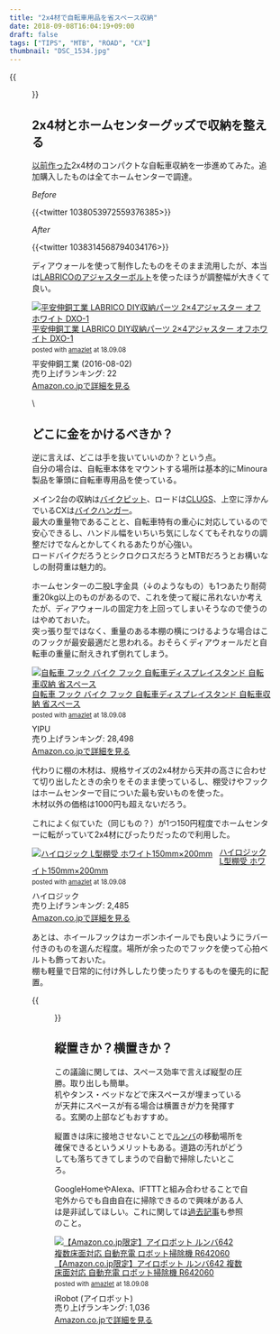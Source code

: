 ```yaml
---
title: "2x4材で自転車用品を省スペース収納"
date: 2018-09-08T16:04:19+09:00
draft: false
tags: ["TIPS", "MTB", "ROAD", "CX"]
thumbnail: "DSC_1534.jpg"
---
```

{{<figure src="./DSC_1534.jpg">}}
## 2x4材とホームセンターグッズで収納を整える

[以前作った](/post/2015/12/bikestorage/)2x4材のコンパクトな自転車収納を一歩進めてみた。追加購入したものは全てホームセンターで調達。

*Before*

{{<twitter 1038053972559376385>}}

*After*

{{<twitter 1038314568794034176>}}

ディアウォールを使って制作したものをそのまま流用したが、本当は[LABRICOのアジャスターボルト](https://amzn.to/2Cz3yWz)を使ったほうが調整幅が大きくて良い。

<div class="amazlet-box" style="margin-bottom:0px;"><div class="amazlet-image" style="float:left;margin:0px 12px 1px 0px;"><a href="http://www.amazon.co.jp/exec/obidos/ASIN/B01HTRVZ0A/gensobunya-22/ref=nosim/" name="amazletlink" target="_blank"><img src="https://images-fe.ssl-images-amazon.com/images/I/31Za24BLmKL._SL160_.jpg" alt="平安伸銅工業 LABRICO  DIY収納パーツ 2×4アジャスター オフホワイト DXO-1" style="border: none;" /></a></div><div class="amazlet-info" style="line-height:120%; margin-bottom: 10px"><div class="amazlet-name" style="margin-bottom:10px;line-height:120%"><a href="http://www.amazon.co.jp/exec/obidos/ASIN/B01HTRVZ0A/gensobunya-22/ref=nosim/" name="amazletlink" target="_blank">平安伸銅工業 LABRICO  DIY収納パーツ 2×4アジャスター オフホワイト DXO-1</a><div class="amazlet-powered-date" style="font-size:80%;margin-top:5px;line-height:120%">posted with <a href="http://www.amazlet.com/" title="amazlet" target="_blank">amazlet</a> at 18.09.08</div></div><div class="amazlet-detail">平安伸銅工業 (2016-08-02)<br />売り上げランキング: 22<br /></div><div class="amazlet-sub-info" style="float: left;"><div class="amazlet-link" style="margin-top: 5px"><a href="http://www.amazon.co.jp/exec/obidos/ASIN/B01HTRVZ0A/gensobunya-22/ref=nosim/" name="amazletlink" target="_blank">Amazon.co.jpで詳細を見る</a></div></div></div><div class="amazlet-footer" style="clear: left"></div></div>

\
## どこに金をかけるべきか？

逆に言えば、どこは手を抜いていいのか？という点。  
自分の場合は、自転車本体をマウントする場所は基本的にMinoura製品を筆頭に自転車専用品を使っている。

メイン2台の収納は[バイクピット](https://amzn.to/2CzJO51)、ロードは[CLUGS](https://amzn.to/2CzJO51)、上空に浮かんでいるCXは[バイクハンガー](https://amzn.to/2wYF438)。  
最大の重量物であることと、自転車特有の重心に対応しているので安心できるし、ハンドル幅をいちいち気にしなくてもそれなりの調整だけでなんとかしてくれるあたりが心強い。  
ロードバイクだろうとシクロクロスだろうとMTBだろうとお構いなしの耐荷重は魅力的。

ホームセンターの二股L字金具（↓のようなもの）も1つあたり耐荷重20kg以上のものがあるので、これを使って縦に吊れないか考えたが、ディアウォールの固定力を上回ってしまいそうなので使うのはやめておいた。  
突っ張り型ではなく、重量のある本棚の横につけるような場合はこのフックが最安最適だと思われる。おそらくディアウォールだと自転車の重量に耐えきれず倒れてしまう。

<div class="amazlet-box" style="margin-bottom:0px;"><div class="amazlet-image" style="float:left;margin:0px 12px 1px 0px;"><a href="http://www.amazon.co.jp/exec/obidos/ASIN/B01LXY81HG/gensobunya-22/ref=nosim/" name="amazletlink" target="_blank"><img src="https://images-fe.ssl-images-amazon.com/images/I/41zX1TqZXuL._SL160_.jpg" alt="自転車 フック バイク フック 自転車ディスプレイスタンド 自転車収納 省スペース" style="border: none;" /></a></div><div class="amazlet-info" style="line-height:120%; margin-bottom: 10px"><div class="amazlet-name" style="margin-bottom:10px;line-height:120%"><a href="http://www.amazon.co.jp/exec/obidos/ASIN/B01LXY81HG/gensobunya-22/ref=nosim/" name="amazletlink" target="_blank">自転車 フック バイク フック 自転車ディスプレイスタンド 自転車収納 省スペース</a><div class="amazlet-powered-date" style="font-size:80%;margin-top:5px;line-height:120%">posted with <a href="http://www.amazlet.com/" title="amazlet" target="_blank">amazlet</a> at 18.09.08</div></div><div class="amazlet-detail">YIPU <br />売り上げランキング: 28,498<br /></div><div class="amazlet-sub-info" style="float: left;"><div class="amazlet-link" style="margin-top: 5px"><a href="http://www.amazon.co.jp/exec/obidos/ASIN/B01LXY81HG/gensobunya-22/ref=nosim/" name="amazletlink" target="_blank">Amazon.co.jpで詳細を見る</a></div></div></div><div class="amazlet-footer" style="clear: left"></div></div>


代わりに棚の木材は、規格サイズの2x4材から天井の高さに合わせて切り出したときの余りをそのまま使っているし、棚受けやフックはホームセンターで目についた最も安いものを使った。  
木材以外の価格は1000円も超えないだろう。

これによく似ていた（同じもの？）が1つ150円程度でホームセンターに転がっていて2x4材にぴったりだったので利用した。

<div class="amazlet-box" style="margin-bottom:0px;"><div class="amazlet-image" style="float:left;margin:0px 12px 1px 0px;"><a href="http://www.amazon.co.jp/exec/obidos/ASIN/B00TP4S874/gensobunya-22/ref=nosim/" name="amazletlink" target="_blank"><img src="https://images-fe.ssl-images-amazon.com/images/I/31iZF7O977L._SL160_.jpg" alt="ハイロジック L型棚受 ホワイト150mm×200mm" style="border: none;" /></a></div><div class="amazlet-info" style="line-height:120%; margin-bottom: 10px"><div class="amazlet-name" style="margin-bottom:10px;line-height:120%"><a href="http://www.amazon.co.jp/exec/obidos/ASIN/B00TP4S874/gensobunya-22/ref=nosim/" name="amazletlink" target="_blank">ハイロジック L型棚受 ホワイト150mm×200mm</a><div class="amazlet-powered-date" style="font-size:80%;margin-top:5px;line-height:120%">posted with <a href="http://www.amazlet.com/" title="amazlet" target="_blank">amazlet</a> at 18.09.08</div></div><div class="amazlet-detail">ハイロジック <br />売り上げランキング: 2,485<br /></div><div class="amazlet-sub-info" style="float: left;"><div class="amazlet-link" style="margin-top: 5px"><a href="http://www.amazon.co.jp/exec/obidos/ASIN/B00TP4S874/gensobunya-22/ref=nosim/" name="amazletlink" target="_blank">Amazon.co.jpで詳細を見る</a></div></div></div><div class="amazlet-footer" style="clear: left"></div></div>

あとは、ホイールフックはカーボンホイールでも良いようにラバー付きのものを選んだ程度。場所が余ったのでフックを使って心拍ベルトも飾っておいた。  
棚も軽量で日常的に付け外ししたり使ったりするものを優先的に配置。

{{<figure src="./DSC_1537.jpg">}}

## 縦置きか？横置きか？

この議論に関しては、スペース効率で言えば縦型の圧勝。取り出しも簡単。  
机やタンス・ベッドなどで床スペースが埋まっているが天井にスペースが有る場合は横置きが力を発揮する。玄関の上部などもおすすめ。

縦置きは床に接地させないことで[ルンバ](https://amzn.to/2NZtVWT)の移動場所を確保できるというメリットもある。道路の汚れがどうしても落ちてきてしまうので自動で掃除したいところ。

GoogleHomeやAlexa、IFTTTと組み合わせることで自宅外からでも自由自在に掃除できるので興味がある人は是非試してほしい。これに関しては[過去記事](/post/2017/12/googlehomewithzwift/)も参照のこと。

<div class="amazlet-box" style="margin-bottom:0px;"><div class="amazlet-image" style="float:left;margin:0px 12px 1px 0px;"><a href="http://www.amazon.co.jp/exec/obidos/ASIN/B079P94M3J/gensobunya-22/ref=nosim/" name="amazletlink" target="_blank"><img src="https://images-fe.ssl-images-amazon.com/images/I/41dqaKt%2BC6L._SL160_.jpg" alt="【Amazon.co.jp限定】アイロボット ルンバ642 複数床面対応 自動充電 ロボット掃除機 R642060" style="border: none;" /></a></div><div class="amazlet-info" style="line-height:120%; margin-bottom: 10px"><div class="amazlet-name" style="margin-bottom:10px;line-height:120%"><a href="http://www.amazon.co.jp/exec/obidos/ASIN/B079P94M3J/gensobunya-22/ref=nosim/" name="amazletlink" target="_blank">【Amazon.co.jp限定】アイロボット ルンバ642 複数床面対応 自動充電 ロボット掃除機 R642060</a><div class="amazlet-powered-date" style="font-size:80%;margin-top:5px;line-height:120%">posted with <a href="http://www.amazlet.com/" title="amazlet" target="_blank">amazlet</a> at 18.09.08</div></div><div class="amazlet-detail">iRobot (アイロボット) <br />売り上げランキング: 1,036<br /></div><div class="amazlet-sub-info" style="float: left;"><div class="amazlet-link" style="margin-top: 5px"><a href="http://www.amazon.co.jp/exec/obidos/ASIN/B079P94M3J/gensobunya-22/ref=nosim/" name="amazletlink" target="_blank">Amazon.co.jpで詳細を見る</a></div></div></div><div class="amazlet-footer" style="clear: left"></div></div>
